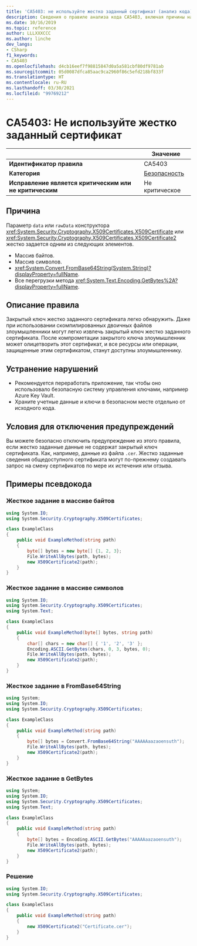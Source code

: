 ```yaml
---
title: 'CA5403: не используйте жестко заданный сертификат (анализ кода)'
description: Сведения о правиле анализа кода CA5403, включая причины нарушений и способы их устранения, а также условия отключения правила.
ms.date: 10/16/2019
ms.topic: reference
author: LLLXXXCCC
ms.author: linche
dev_langs:
- CSharp
f1_keywords:
- CA5403
ms.openlocfilehash: d4cb16eef7f98815847d0a5a581cbf80df9781ab
ms.sourcegitcommit: 05d0087dfca85aac9ca2960f86c5efd218bf833f
ms.translationtype: HT
ms.contentlocale: ru-RU
ms.lasthandoff: 03/30/2021
ms.locfileid: "99769212"
---
```

# <a name="ca5403-do-not-hard-code-certificate"></a>CA5403: Не используйте жестко заданный сертификат

| | Значение |
|-|-|
| **Идентификатор правила** |CA5403|
| **Категория** |[Безопасность](security-warnings.md)|
| **Исправление является критическим или не критическим** |Не критическое|

## <a name="cause"></a>Причина

Параметр `data` или `rawData` конструктора <xref:System.Security.Cryptography.X509Certificates.X509Certificate> или <xref:System.Security.Cryptography.X509Certificates.X509Certificate2> жестко задается одним из следующих элементов.

- Массив байтов.
- Массив символов.
- <xref:System.Convert.FromBase64String(System.String)?displayProperty=fullName>.
- Все перегрузки метода <xref:System.Text.Encoding.GetBytes%2A?displayProperty=fullName>.

## <a name="rule-description"></a>Описание правила

Закрытый ключ жестко заданного сертификата легко обнаружить. Даже при использовании скомпилированных двоичных файлов злоумышленники могут легко извлечь закрытый ключ жестко заданного сертификата. После компрометации закрытого ключа злоумышленник может олицетворить этот сертификат, и все ресурсы или операции, защищенные этим сертификатом, станут доступны злоумышленнику.

## <a name="how-to-fix-violations"></a>Устранение нарушений

- Рекомендуется переработать приложение, так чтобы оно использовало безопасную систему управления ключами, например Azure Key Vault.
- Храните учетные данные и ключи в безопасном месте отдельно от исходного кода.

## <a name="when-to-suppress-warnings"></a>Условия для отключения предупреждений

Вы можете безопасно отключить предупреждение из этого правила, если жестко заданные данные не содержат закрытый ключ сертификата. Как, например, данные из файла `.cer`. Жестко заданные сведения общедоступного сертификата могут по-прежнему создавать запрос на смену сертификатов по мере их истечения или отзыва.

## <a name="pseudo-code-examples"></a>Примеры псевдокода

### <a name="hard-coded-by-byte-array"></a>Жесткое задание в массиве байтов

```csharp
using System.IO;
using System.Security.Cryptography.X509Certificates;

class ExampleClass
{
    public void ExampleMethod(string path)
    {
        byte[] bytes = new byte[] {1, 2, 3};
        File.WriteAllBytes(path, bytes);
        new X509Certificate2(path);
    }
}
```

### <a name="hard-coded-by-char-array"></a>Жесткое задание в массиве символов

```csharp
using System.IO;
using System.Security.Cryptography.X509Certificates;
using System.Text;

class ExampleClass
{
    public void ExampleMethod(byte[] bytes, string path)
    {
        char[] chars = new char[] { '1', '2', '3' };
        Encoding.ASCII.GetBytes(chars, 0, 3, bytes, 0);
        File.WriteAllBytes(path, bytes);
        new X509Certificate2(path);
    }
}
```

### <a name="hard-coded-by-frombase64string"></a>Жесткое задание в FromBase64String

```csharp
using System;
using System.IO;
using System.Security.Cryptography.X509Certificates;

class ExampleClass
{
    public void ExampleMethod(string path)
    {
        byte[] bytes = Convert.FromBase64String("AAAAAaazaoensuth");
        File.WriteAllBytes(path, bytes);
        new X509Certificate2(path);
    }
}
```

### <a name="hard-coded-by-getbytes"></a>Жесткое задание в GetBytes

```csharp
using System;
using System.IO;
using System.Security.Cryptography.X509Certificates;
using System.Text;

class ExampleClass
{
    public void ExampleMethod(string path)
    {
        byte[] bytes = Encoding.ASCII.GetBytes("AAAAAaazaoensuth");
        File.WriteAllBytes(path, bytes);
        new X509Certificate2(path);
    }
}
```

### <a name="solution"></a>Решение

```csharp
using System.IO;
using System.Security.Cryptography.X509Certificates;

class ExampleClass
{
    public void ExampleMethod(string path)
    {
        new X509Certificate2("Certificate.cer");
    }
}
```
